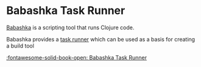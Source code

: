 # Babashka Task Runner

[Babashka](https://book.babashka.org/#tasks) is a scripting tool that runs Clojure code.

Babashka provides a [task runner](https://book.babashka.org/#tasks) which can be used as a basis for creating a build tool

[:fontawesome-solid-book-open: Babashka Task Runner](https://book.babashka.org/#tasks)


<!-- TODO: create tasks to manage a clojure project (as has been done with make) -->
